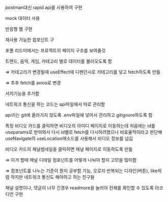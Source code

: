 postman대신 rapid api를 사용하여 구현

mock 데이터 사용

반응형 웹 구현

재사용 가능한 컴포넌트 구

포폴 리드미에서는 프로젝트의 페이지 구조를 보여줄것

트렌드, 음악, 게임, 카테고리 별로 데이터를 불러오도록 함 

⇒ 카테고리가 변경될때 useEffect에 디펜던시로 카테고리를 넣고 fetch하도록 만듦

⇒ 추후 fetch를 axios로 변경

서치기능을 추가함

네트워크 통신을 하는 코드는 api파일에서 따로 관리함

api키는 git에 올라가지 않도록 .env파일에 넣어서 관리하고 gitignore하도록 함

특정 비디오 카드를 클릭하면 비디오의 아이디 페이지로 이동하는데 처음에는 id를 useparams로 받아와서 다시 id별로 fetch를 다시하려했으나 비효율적이라고 판단해 useNavigate의 useLocation매소드를 사용해서 비디오 정보를 넘김

비디오 카드의 채널썸네일을 클릭하면 채널 페이지로 이동하도록 만듦

⇒ 이거 할때 채널 디테일 컴포넌트를 어떻게 나눠야 할지 고민을 많이함

⇒ 컴포넌트를 나누는 기준이 뭔지 공부함 기능, 오로지 반복되는 디자인(버튼), like처럼 작지만 네트워크 통신도 해야하고 하는 친구들

채널 설명이나, 댓글이 너무 긴경우 readmore을 눌러야 전체를 확인할 수 있도록 아코디언 구현
